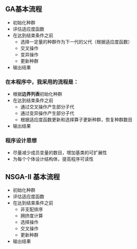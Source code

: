 ## GA基本流程
- 初始化种群
- 评估适应度函数
- 在达到结束条件之前
  - 选择一定量的种群作为下一代的父代（根据适应度函数）
  - 交叉操作
  - 变异操作
  - 更新种群
- 输出结果


### 在本程序中，我采用的流程是：
- 根据**边界列表**初始化种群
- 在达到结束条件之前
  - 通过交叉操作产生部分子代
  - 通过变异操作产生部分子代
  - 根据适应度函数更新和选择算子更新种群，恢复种群数目
- 输出结果

### 程序设计思想
- 尽量减少成员变量的数目，增加基类的可扩展性
- 为每个个体设计结构体，提高程序可读性

## NSGA-II 基本流程
- 初始化种群
- 评估适应度函数
- 在达到结束条件之前
  - 非支配排序
  - 拥挤度计算
  - 选择操作
  - 交叉操作
  - 更新种群
- 输出结果

 